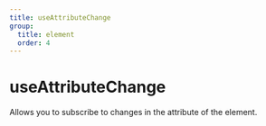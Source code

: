 ```yaml
---
title: useAttributeChange
group:
  title: element
  order: 4
---
```


# useAttributeChange

Allows you to subscribe to changes in the attribute of the element.
